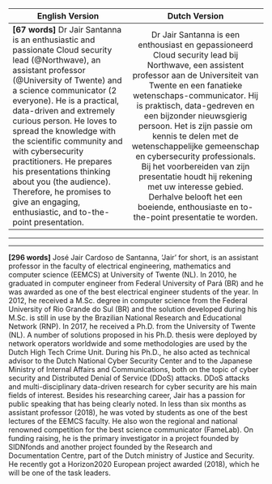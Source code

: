 | English Version| Dutch Version|
|----------|:-------------:|
|**[67 words]** Dr Jair Santanna is an enthusiastic and passionate Cloud security lead (@Northwave), an assistant professor (@University of Twente) and a science communicator (2 everyone). He is a practical, data-driven and extremely curious person. He loves to spread the knowledge with the scientific community and with cybersecurity practitioners. He prepares his presentations thinking about you (the audience). Therefore, he promises to give an engaging, enthusiastic, and to-the-point presentation.| Dr Jair Santanna is een enthousiast en gepassioneerd Cloud security lead bij Northwave, een assistent professor aan de Universiteit van Twente en een fanatieke wetenschaps-communicator. Hij is praktisch, data-gedreven en een bijzonder nieuwsgierig persoon. Het is zijn passie om kennis te delen met de wetenschappelijke gemeenschap en cybersecurity professionals. Bij het voorbereiden van zijn presentatie houdt hij rekening met uw interesse gebied. Derhalve belooft het een boeiende, enthousiaste en to-the-point presentatie te worden.|

<hr>
<hr>

**[296 words]** José Jair Cardoso de Santanna, ‘Jair’ for short, is an assistant professor in the faculty of electrical engineering, mathematics and computer science (EEMCS) at University of Twente (NL). In 2010, he graduated in computer engineer from Federal University of Pará (BR) and he was awarded as one of the best electrical engineer students of the year. In 2012, he received a M.Sc. degree in computer science from the Federal University of Rio Grande do Sul (BR) and the solution developed during his M.Sc. is still in use by the Brazilian National Research and Educational Network (RNP). In 2017, he received a Ph.D. from the University of Twente (NL). A number of solutions proposed in his Ph.D. thesis were deployed by network operators worldwide and some methodologies are used by the Dutch High Tech Crime Unit. During his Ph.D., he also acted as technical advisor to the Dutch National Cyber Security Center and to the Japanese Ministry of Internal Affairs and Communications, both on the topic of cyber security and Distributed Denial of Service (DDoS) attacks. DDoS attacks and multi-disciplinary data-driven research for cyber security are his main fields of interest. Besides his researching career, Jair has a passion for public speaking that has being clearly noted. In less than six months as assistant professor (2018), he was voted by students as one of the best lectures of the EEMCS faculty. He also won the regional and national renowned competition for the best science communicator (FameLab). On funding raising, he is the primary investigator in a project founded by SIDNfonds and another project founded by the Research and Documentation Centre, part of the Dutch ministry of Justice and Security. He recently got a Horizon2020 European project awarded (2018), which he will be one of the task leaders.
